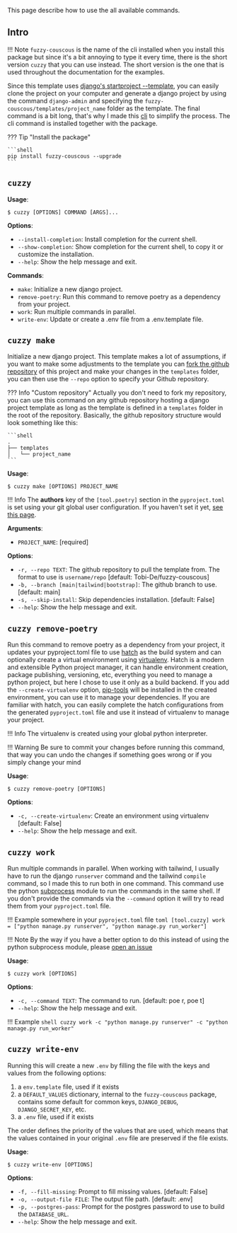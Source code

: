 This page describe how to use the all available commands.

## Intro

!!! Note
    `fuzzy-couscous` is the name of the cli installed when you install this package but since it's a bit annoying to
    type it every time, there is the short version `cuzzy` that you can use instead.
    The short version is the one that is used throughout the documentation for the examples.

Since this template uses [django's startproject --template](https://docs.djangoproject.com/en/stable/ref/django-admin/#startproject), you can
easily clone the project on your computer and generate a django project by using the command `django-admin` and specifying the
`fuzzy-couscous/templates/project_name` folder as the template. The final command is a bit long, that's why I made this
[cli](https://en.wikipedia.org/wiki/Command-line_interface) to simplify the process. The cli command is installed together with the package.

??? Tip "Install the package"

    ```shell
    pip install fuzzy-couscous --upgrade
    ```

## `cuzzy`

**Usage**:

```console
$ cuzzy [OPTIONS] COMMAND [ARGS]...
```

**Options**:

* `--install-completion`: Install completion for the current shell.
* `--show-completion`: Show completion for the current shell, to copy it or customize the installation.
* `--help`: Show the help message and exit.

**Commands**:

* `make`: Initialize a new django project.
* `remove-poetry`:  Run this command to remove poetry as a dependency from your project.
* `work`: Run multiple commands in parallel.
* `write-env`: Update or create a .env file from a .env.template file.

## `cuzzy make`

Initialize a new django project. This template makes a lot of assumptions, if you want to make some adjustments to the template
you can [fork the github repository](https://github.com/Tobi-De/fuzzy-couscous/fork) of this project and make your changes in the `templates` folder,
you can then use the `--repo` option to specify your Github repository.

??? Info "Custom repository"
    Actually you don't need to fork my repository, you can use this command on any github repository hosting a django project template
    as long as the template is defined in a `templates` folder in the root of the repository. Basically, the github repository
    structure would look something like this:

    ```shell
    .
    ├── templates
    │   └── project_name
    ```

**Usage**:

```console
$ cuzzy make [OPTIONS] PROJECT_NAME
```

!!! Info
    The **authors** key of the `[tool.poetry]` section in the `pyproject.toml` is set using your git global user configuration.
    If you haven't set it yet, [see this page](https://git-scm.com/book/en/v2/Getting-Started-First-Time-Git-Setup#_your_identity).

**Arguments**:

* `PROJECT_NAME`: [required]

**Options**:

* `-r, --repo TEXT`: The github repository to pull the template from. The format to use is `username/repo`  [default: Tobi-De/fuzzy-couscous]
* `-b, --branch [main|tailwind|bootstrap]`: The github branch to use.  [default: main]
* `-s, --skip-install`: Skip dependencies installation. [default: False]
* `--help`: Show the help message and exit.

## `cuzzy remove-poetry`

Run this command to remove poetry as a dependency from your project, it updates your pyproject.toml
file to use [hatch](https://hatch.pypa.io/latest/) as the build system and can optionally create a virtual environment using [virtualenv](https://github.com/pypa/virtualenv).
Hatch is a modern and extensible Python project manager, it can handle environment creation, package publishing, versioning, etc,
everything you need to manage a python project, but here I chose to use it only as a build backend.
If you add the `--create-virtualenv` option, [pip-tools](https://github.com/jazzband/pip-tools) will be installed in the created environment,
you can use it to manage your dependencies.
If you are familiar with hatch, you can easily complete the hatch configurations from the generated `pyproject.toml` file
and use it instead of virtualenv to manage your project.

!!! Info
    The virtualenv is created using your global python interpreter.

!!! Warning
    Be sure to commit your changes before running this command, that way you can undo the changes if something goes
    wrong or if you simply change your mind

**Usage**:

```console
$ cuzzy remove-poetry [OPTIONS]
```

**Options**:

* `-c, --create-virtualenv`: Create an environment using virtualenv  [default: False]
* `--help`: Show the help message and exit.

## `cuzzy work`

Run multiple commands in parallel. When working with tailwind, I usually have to run the django `runserver` command and
the tailwind `compile` command, so I made this to run both in one command. This command use the python [subprocess](https://docs.python.org/3/library/subprocess.html) module to
run the commands in the same shell. If you don't provide the commands via the `--command` option it will try to read them
from your `pyproject.toml` file.

!!! Example
    somewhere in your `pyproject.toml` file
    ```toml
    [tool.cuzzy]
    work = ["python manage.py runserver", "python manage.py run_worker"]
    ```

!!! Note
    By the way if you have a better option to do this instead of using the python subprocess module, please [open an issue](https://github.com/Tobi-De/fuzzy-couscous/issues/new)

**Usage**:

```console
$ cuzzy work [OPTIONS]
```

**Options**:

* `-c, --command TEXT`: The command to run.  [default: poe r, poe t]
* `--help`: Show the help message and exit.

!!! Example
    ```shell
    cuzzy work -c "python manage.py runserver" -c "python manage.py run_worker"
    ```

## `cuzzy write-env`

Running this will create a new `.env` by filling the file with the keys and values from the following options:

1. a `env.template` file, used if it exists
2. a `DEFAULT_VALUES` dictionary, internal to the `fuzzy-couscous` package, contains some default for common keys, `DJANGO_DEBUG`, `DJANGO_SECRET_KEY`, etc.
3. a `.env` file, used if it exists

The order defines the priority of the values that are used, which means that the values contained in your original `.env` file are preserved if the file exists.

**Usage**:

```console
$ cuzzy write-env [OPTIONS]
```

**Options**:

* `-f, --fill-missing`: Prompt to fill missing values.  [default: False]
* `-o, --output-file FILE`: The output file path.  [default: .env]
* `-p, --postgres-pass`: Prompt for the postgres password to use to build the `DATABASE_URL`.
* `--help`: Show the help message and exit.
